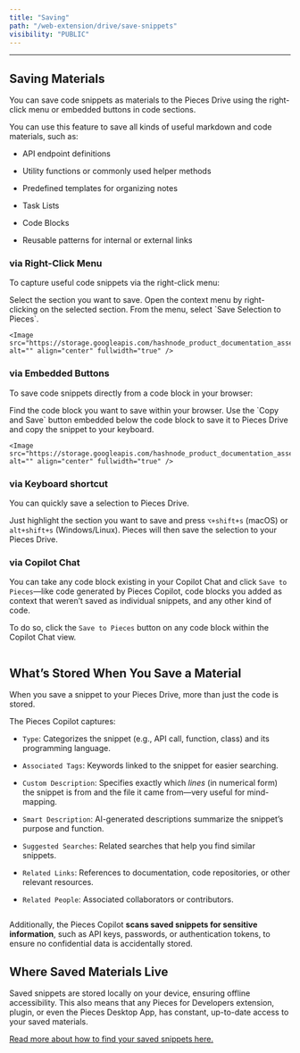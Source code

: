```yaml
---
title: "Saving"
path: "/web-extension/drive/save-snippets"
visibility: "PUBLIC"
---
```

***

## Saving Materials

You can save code snippets as materials to the Pieces Drive using the right-click menu or embedded buttons in code sections.

You can use this feature to save all kinds of useful markdown and code materials, such as:

* API endpoint definitions

* Utility functions or commonly used helper methods

* Predefined templates for organizing notes

* Task Lists

* Code Blocks

* Reusable patterns for internal or external links

### via Right-Click Menu

To capture useful code snippets via the right-click menu:

<Steps>
  <Step title="Highlight the Section">
    Select the section you want to save.
  </Step>

  <Step title="Right-Click on the Highlighted Section">
    Open the context menu by right-clicking on the selected section.
  </Step>

  <Step title="Choose Pieces: Save Selection">
    From the menu, select `Save Selection to Pieces`.

    <Image src="https://storage.googleapis.com/hashnode_product_documentation_assets/web_extension/_MAIN/right_click_hover_save.png" alt="" align="center" fullwidth="true" />
  </Step>
</Steps>

### via Embedded Buttons

To save code snippets directly from a code block in your browser:

<Steps>
  <Step title="Locate the Code Block">
    Find the code block you want to save within your browser.
  </Step>

  <Step title="Click Copy and Save">
    Use the `Copy and Save` button embedded below the code block to save it to Pieces Drive and copy the snippet to your keyboard.

    <Image src="https://storage.googleapis.com/hashnode_product_documentation_assets/web_extension/pieces_drive/saving_materials/hover_copy_save.png" alt="" align="center" fullwidth="true" />
  </Step>
</Steps>

### via Keyboard shortcut

You can quickly save a selection to Pieces Drive.

Just highlight the section you want to save and press `⌥+shift+s` (macOS) or `alt+shift+s` (Windows/Linux). Pieces will then save the selection to your Pieces Drive.

### via Copilot Chat

You can take any code block existing in your Copilot Chat and click `Save to Pieces`—like code generated by Pieces Copilot, code blocks you added as context that weren’t saved as individual snippets, and any other kind of code.

To do so, click the `Save to Pieces` button on any code block within the Copilot Chat view.

<Image src="https://storage.googleapis.com/hashnode_product_documentation_assets/web_extension/pieces_drive/saving_materials/save_to_pieces_chat.png" alt="" align="center" fullwidth="true" />

## What’s Stored When You Save a Material

When you save a snippet to your Pieces Drive, more than just the code is stored.

The Pieces Copilot captures:

* `Type`: Categorizes the snippet (e.g., API call, function, class) and its programming language.

* `Associated Tags`: Keywords linked to the snippet for easier searching.

* `Custom Description`: Specifies exactly which *lines* (in numerical form) the snippet is from and the file it came from—very useful for mind-mapping.

* `Smart Description`: AI-generated descriptions summarize the snippet’s purpose and function.

* `Suggested Searches`: Related searches that help you find similar snippets.

* `Related Links`: References to documentation, code repositories, or other relevant resources.

* `Related People`: Associated collaborators or contributors.

<Image src="https://storage.googleapis.com/hashnode_product_documentation_assets/web_extension/pieces_drive/_MAIN/saved_media_browser.png" alt="" align="center" fullwidth="true" />

Additionally, the Pieces Copilot **scans saved snippets for sensitive information**, such as API keys, passwords, or authentication tokens, to ensure no confidential data is accidentally stored.

## Where Saved Materials Live

Saved snippets are stored locally on your device, ensuring offline accessibility. This also means that any Pieces for Developers extension, plugin, or even the Pieces Desktop App, has constant, up-to-date access to your saved materials.

[Read more about how to find your saved snippets here.](https://docs.pieces.app/products/web-extension/drive/search-reuse#finding-saved-snippets)
